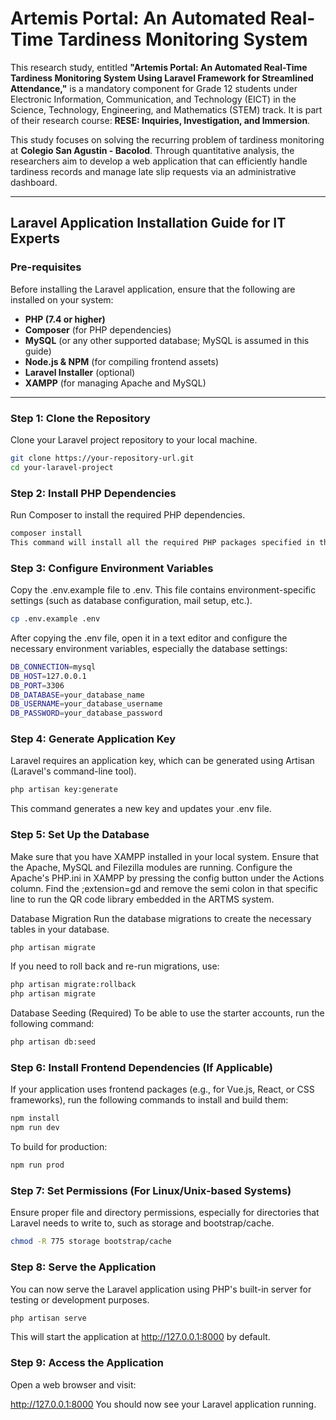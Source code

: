 # Artemis Portal: An Automated Real-Time Tardiness Monitoring System

This research study, entitled **"Artemis Portal: An Automated Real-Time Tardiness Monitoring System Using Laravel Framework for Streamlined Attendance,"** is a mandatory component for Grade 12 students under Electronic Information, Communication, and Technology (EICT) in the Science, Technology, Engineering, and Mathematics (STEM) track. It is part of their research course: **RESE: Inquiries, Investigation, and Immersion**.

This study focuses on solving the recurring problem of tardiness monitoring at **Colegio San Agustin - Bacolod**. Through quantitative analysis, the researchers aim to develop a web application that can efficiently handle tardiness records and manage late slip requests via an administrative dashboard.

---

## Laravel Application Installation Guide for IT Experts

### Pre-requisites

Before installing the Laravel application, ensure that the following are installed on your system:

- **PHP (7.4 or higher)**
- **Composer** (for PHP dependencies)
- **MySQL** (or any other supported database; MySQL is assumed in this guide)
- **Node.js & NPM** (for compiling frontend assets)
- **Laravel Installer** (optional)
- **XAMPP** (for managing Apache and MySQL)

---

### Step 1: Clone the Repository
Clone your Laravel project repository to your local machine.

```bash
git clone https://your-repository-url.git
cd your-laravel-project
```

### Step 2: Install PHP Dependencies
Run Composer to install the required PHP dependencies.

```bash
composer install
This command will install all the required PHP packages specified in the composer.json file.
```

### Step 3: Configure Environment Variables
Copy the .env.example file to .env. This file contains environment-specific settings (such as database configuration, mail setup, etc.).
```bash
cp .env.example .env
```
After copying the .env file, open it in a text editor and configure the necessary environment variables, especially the database settings:
```bash
DB_CONNECTION=mysql
DB_HOST=127.0.0.1
DB_PORT=3306
DB_DATABASE=your_database_name
DB_USERNAME=your_database_username
DB_PASSWORD=your_database_password
```

### Step 4: Generate Application Key
Laravel requires an application key, which can be generated using Artisan (Laravel's command-line tool).
```bash
php artisan key:generate
```
This command generates a new key and updates your .env file.

### Step 5: Set Up the Database
Make sure that you have XAMPP installed in your local system. Ensure that the Apache, MySQL and Filezilla modules are running. Configure the Apache's PHP.ini in XAMPP by pressing the config button under the Actions column. Find the ;extension=gd and remove the semi colon in that specific line to run the QR code library embedded in the ARTMS system.

Database Migration
Run the database migrations to create the necessary tables in your database.
```bash
php artisan migrate
```
If you need to roll back and re-run migrations, use:
```bash
php artisan migrate:rollback
php artisan migrate
```
Database Seeding (Required)
To be able to use the starter accounts, run the following command:
```bash
php artisan db:seed
```

### Step 6: Install Frontend Dependencies (If Applicable)
If your application uses frontend packages (e.g., for Vue.js, React, or CSS frameworks), run the following commands to install and build them:
```bash
npm install
npm run dev
```
To build for production:
```bash
npm run prod
```
### Step 7: Set Permissions (For Linux/Unix-based Systems)
Ensure proper file and directory permissions, especially for directories that Laravel needs to write to, such as storage and bootstrap/cache.
```bash
chmod -R 775 storage bootstrap/cache
```
### Step 8: Serve the Application
You can now serve the Laravel application using PHP's built-in server for testing or development purposes.
```bash
php artisan serve
```
This will start the application at http://127.0.0.1:8000 by default.

### Step 9: Access the Application
Open a web browser and visit:

http://127.0.0.1:8000
You should now see your Laravel application running.
